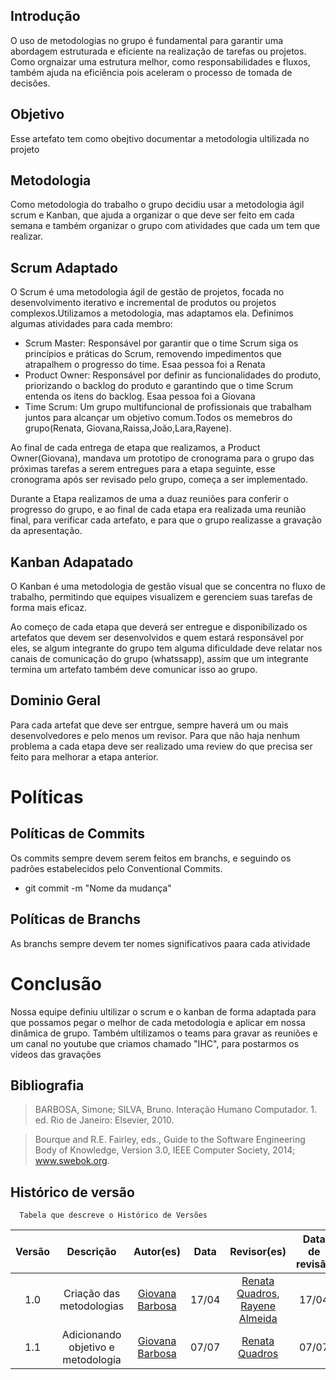 ## Introdução

O uso de metodologias no grupo é fundamental para garantir uma abordagem estruturada e eficiente na realização de tarefas ou projetos. Como orgnaizar uma estrutura melhor, como responsabilidades e fluxos, também ajuda na eficiência pois aceleram o processo de tomada de decisões.

## Objetivo
Esse artefato tem como obejtivo documentar a metodologia ultilizada no projeto

## Metodologia 
Como metodologia do trabalho o grupo decidiu usar a metodologia ágil scrum e Kanban, que ajuda a organizar o que deve ser feito em cada semana e também organizar o grupo com atividades que cada um tem que realizar.

## Scrum Adaptado

O Scrum é uma metodologia ágil de gestão de projetos, focada no desenvolvimento iterativo e incremental de produtos ou projetos complexos.Utilizamos a metodologia, mas adaptamos ela. Definimos algumas atividades para cada membro:

 * Scrum Master: Responsável por garantir que o time Scrum siga os princípios e práticas do Scrum, removendo impedimentos que atrapalhem o progresso do time. Esaa pessoa foi a Renata 
 * Product Owner: Responsável por definir as funcionalidades do produto, priorizando o backlog do produto e garantindo que o time Scrum entenda os itens do backlog. Esaa pessoa foi a Giovana
 * Time Scrum: Um grupo multifuncional de profissionais que trabalham juntos para alcançar um objetivo comum.Todos os memebros do grupo(Renata, Giovana,Raissa,João,Lara,Rayene).

Ao final de cada entrega de etapa que realizamos, a Product Owner(Giovana), mandava um prototipo de cronograma para o grupo das próximas tarefas a serem entregues para a etapa seguinte, esse cronograma após ser revisado pelo grupo, começa a ser implementado.

Durante a Etapa realizamos de uma a duaz reuniões para conferir o progresso do grupo, e ao final de cada etapa era realizada uma reunião final, para verificar cada artefato, e para que o grupo realizasse a gravação da apresentação.

## Kanban Adapatado

O Kanban é uma metodologia de gestão visual que se concentra no fluxo de trabalho, permitindo que equipes visualizem e gerenciem suas tarefas de forma mais eficaz.

Ao começo de cada etapa que deverá ser entregue e disponibilizado os artefatos que devem ser desenvolvidos e quem estará responsável por eles, se algum integrante do grupo tem alguma dificuldade deve relatar nos canais de comunicação do grupo (whatssapp), assim que um integrante termina um artefato também deve comunicar isso ao grupo.

## Dominio  Geral
Para cada artefat que deve ser entrgue, sempre haverá um ou mais desenvolvedores e pelo menos um revisor. Para que não haja nenhum problema a cada etapa deve ser realizado uma review do que precisa ser feito para melhorar a etapa anterior.

# Políticas 

## Políticas de Commits
Os commits sempre devem serem feitos em branchs, e seguindo os padrões estabelecidos pelo Conventional Commits.

* git commit -m "Nome da mudança"

## Políticas de Branchs
As branchs sempre devem ter nomes significativos paara cada atividade

# Conclusão
Nossa equipe definiu ultilizar o scrum e o kanban de forma adaptada para que possamos pegar o melhor de cada metodologia e aplicar em nossa dinâmica de grupo.
Também ultilizamos o teams para gravar as reuniões e um canal no youtube que criamos chamado "IHC", para postarmos os vídeos das gravações

## Bibliografia 
> BARBOSA, Simone; SILVA, Bruno. Interação Humano Computador. 1. ed. Rio de Janeiro: Elsevier, 2010.

>  Bourque and R.E. Fairley, eds., Guide to the Software Engineering Body of Knowledge, Version 3.0, IEEE Computer Society, 2014; www.swebok.org.

## Histórico de versão
      Tabela que descreve o Histórico de Versões
|     Versão       |     Descrição      |      Autor(es)      | Data           |  Revisor(es)          |Data de revisão|
| :----------------------------------------------------------: | :-------------------------------: | :-------------------------------------------------: | :-------------------------------: |  :-------------------------------: | :-------------------------------: |
| 1.0 |  Criação das metodologias | [Giovana Barbosa ](https://github.com/gio221) | 17/04 | [Renata Quadros](https://github.com/Renatinha28), [Rayene Almeida](https://github.com/rayenealmeida)  | 17/04 |
|  1.1  | Adicionando objetivo e metodologia                  |     [Giovana Barbosa ](https://github.com/gio221) |07/07| [Renata Quadros](https://github.com/Renatinha28)           |     07/07          |
